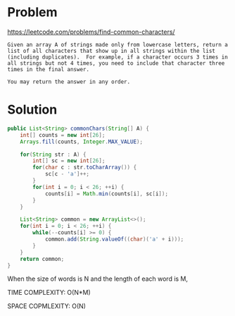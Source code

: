 # Problem
https://leetcode.com/problems/find-common-characters/
```
Given an array A of strings made only from lowercase letters, return a list of all characters that show up in all strings within the list (including duplicates).  For example, if a character occurs 3 times in all strings but not 4 times, you need to include that character three times in the final answer.

You may return the answer in any order.
```

# Solution

```java
public List<String> commonChars(String[] A) {
    int[] counts = new int[26];
    Arrays.fill(counts, Integer.MAX_VALUE);

    for(String str : A) {
        int[] sc = new int[26];
        for(char c : str.toCharArray()) {
            sc[c - 'a']++;
        }
        for(int i = 0; i < 26; ++i) {
            counts[i] = Math.min(counts[i], sc[i]);
        }
    }

    List<String> common = new ArrayList<>();
    for(int i = 0; i < 26; ++i) {
        while(--counts[i] >= 0) {
            common.add(String.valueOf((char)('a' + i)));
        }    
    }
    return common;
}
```

When the size of words is N and the length of each word is M,

TIME COMPLEXITY: O(N*M)

SPACE COPMLEXITY: O(N)
